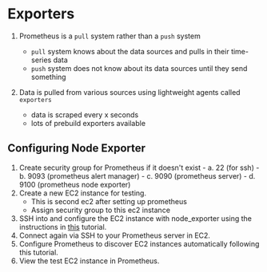 # Exporters

1. Prometheus is a `pull` system rather than a `push` system
    - `pull` system knows about the data sources and pulls in their time-series data
    - `push` system does not know about its data sources until they send something

2. Data is pulled from various sources using lightweight agents called `exporters`
    - data is scraped every x seconds
    - lots of prebuild exporters available

## Configuring Node Exporter

1. Create security group for Prometheus if it doesn't exist
        - a. 22 (for ssh)
        - b. 9093 (prometheus alert manager)
        - c. 9090 (prometheus server)
        - d. 9100 (prometheus node exporter)
2. Create a new EC2 instance for testing.
    - This is second ec2 after setting up prometheus
    - Assign security group to this ec2 instance
3. SSH into and configure the EC2 instance with node_exporter using the instructions in [this](https://codewizardly.com/prometheus-on-aws-ec2-part2) tutorial.
4. Connect again via SSH to your Prometheus server in EC2.
5. Configure Prometheus to discover EC2 instances automatically following this tutorial.
6. View the test EC2 instance in Prometheus.